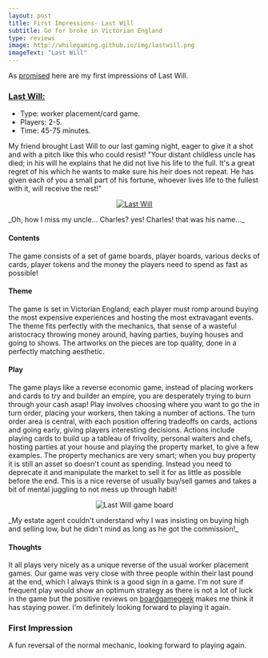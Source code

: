 ```yaml
---
layout: post
title: First Impressions- Last Will
subtitle: Go for broke in Victorian England
type: reviews
image: http://whilegaming.github.io/img/lastwill.png
imageText: "Last Will"
---
```


As [promised](http://whilegaming.github.io/2016-01-16-FITEG) here are my first impressions of Last Will.

### [Last Will:](http://czechgames.com/en/last-will/) 
+ Type: worker placement/card game.
+ Players: 2-5.
+ Time: 45-75 minutes.

My friend brought Last Will to our last gaming night, eager to give it a shot and with a pitch like this who could resist! "Your distant childless uncle has died; in his will he explains that he did not live his life to the full. It's a great regret of his which he wants to make sure his heir does not repeat. He has given each of you a small part of his fortune, whoever lives life to the fullest with it, will receive the rest!"

<p align="center">
  <a href="http://whilegaming.github.io/img/lastwill.png" ><img src="http://whilegaming.github.io/img/lastwill.png" alt="Last Will" /></a>
</p>
_Oh, how I miss my uncle... Charles? yes! Charles! that was his name..._

#### Contents
The game consists of a set of game boards, player boards, various decks of cards, player tokens and the money the players need to spend as fast as possible!

#### Theme 
The game is set in Victorian England; each player must romp around buying the most expensive experiences and hosting the most extravagant events. The theme fits perfectly with the mechanics, that sense of a wasteful aristocracy throwing money around, having parties, buying houses and going to shows. The artworks on the pieces are top quality, done in a perfectly matching aesthetic.

#### Play
The game plays like a reverse economic game, instead of placing workers and cards to try and builder an empire, you are desperately trying to burn through your cash asap! Play involves choosing where you want to go the in turn order, placing your workers, then taking a number of actions. The turn order area is central, with each position offering tradeoffs on cards, actions and going early, giving players interesting decisions. Actions include playing cards to build up a tableau of frivolity, personal waiters and chefs, hosting parties at your house and playing the property market, to give a few examples. The property mechanics are very smart; when you buy property it is still an asset so doesn't count as spending. Instead you need to deprecate it and manipulate the market to sell it for as little as possible before the end. This is a nice reverse of usually buy/sell games and takes a bit of mental juggling to not mess up through habit!

<p align="center">
  <img src="http://whilegaming.github.io/img/lastwillplay.png" alt="Last Will game board"/>
</p>
_My estate agent couldn't understand why I was insisting on buying high and selling low, but he didn't mind as long as he got the commission!_

#### Thoughts
It all plays very nicely as a unique reverse of the usual worker placement games. Our game was very close with three people within their last pound at the end, which I always think is a good sign in a game. I'm not sure if frequent play would show an optimum strategy as there is not a lot of luck in the game but the positive reviews on [boardgamegeek](https://boardgamegeek.com/boardgame/97842/last-will) makes me think it has staying power. I'm definitely looking forward to playing it again.

### First Impression
A fun reversal of the normal mechanic, looking forward to playing again.

